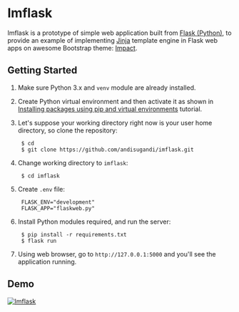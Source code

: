 # Imflask

Imflask is a prototype of simple web application built from [Flask (Python)](http://flask.pocoo.org/), to provide an example of implementing [Jinja](http://jinja.pocoo.org/) template engine in Flask web apps on awesome Bootstrap theme: [Impact](https://templatemag.com/impact/).

## Getting Started

1. Make sure Python 3.x and `venv` module are already installed.

2. Create Python virtual environment and then activate it as shown in [Installing packages using pip and virtual environments](https://packaging.python.org/guides/installing-using-pip-and-virtual-environments/) tutorial.

3. Let's suppose your working directory right now is your user home directory, so clone the repository:

        $ cd
        $ git clone https://github.com/andisugandi/imflask.git

4. Change working directory to `imflask`:

        $ cd imflask

5. Create `.env` file:

        FLASK_ENV="development"
        FLASK_APP="flaskweb.py"

6. Install Python modules required, and run the server:

        $ pip install -r requirements.txt
        $ flask run

7. Using web browser, go to `http://127.0.0.1:5000` and you'll see the application running.

## Demo
[![Imflask](https://img.youtube.com/vi/miyD4N6SSFU/0.jpg)](https://youtu.be/miyD4N6SSFU)
